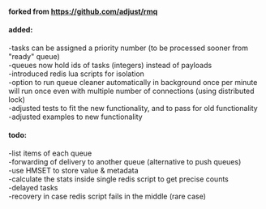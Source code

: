 #### forked from https://github.com/adjust/rmq

#### added:
-tasks can be assigned a priority number (to be processed sooner from "ready" queue)
<br/>-queues now hold ids of tasks (integers) instead of payloads
<br/>-introduced redis lua scripts for isolation
<br/>-option to run queue cleaner automatically in background once per minute
<br/> will run once even with multiple number of connections (using distributed lock)
<br/>-adjusted tests to fit the new functionality, and to pass for old functionality
<br/>-adjusted examples to new functionality

#### todo:
-list items of each queue
<br/>-forwarding of delivery to another queue (alternative to push queues)
<br/>-use HMSET to store value & metadata
<br/>-calculate the stats inside single redis script to get precise counts
<br/>-delayed tasks
<br/>-recovery in case redis script fails in the middle (rare case)
